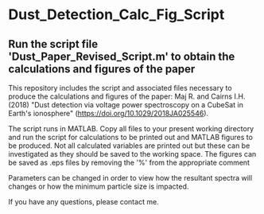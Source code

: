 # Dust_Detection_Calc_Fig_Script

## Run the script file 'Dust_Paper_Revised_Script.m' to obtain the calculations and figures of the paper

This repository includes the script and associated files necessary to produce the calculations and figures of the paper: 
Maj R. and Cairns I.H.  (2018) "Dust detection via voltage power spectroscopy on a CubeSat in Earth's ionosphere" (https://doi.org/10.1029/2018JA025546).

The script runs in MATLAB. Copy all files to your present working directory and run the script for calculations to be printed out and MATLAB figures to be produced.
Not all calculated variables are printed out but these can be investigated as they should be saved to the working space.
The figures can be saved as .eps files by removing the '%' from the appropriate comment

Parameters can be changed in order to view how the resultant spectra will changes or how the minimum particle size is impacted.

If you have any questions, please contact me.
